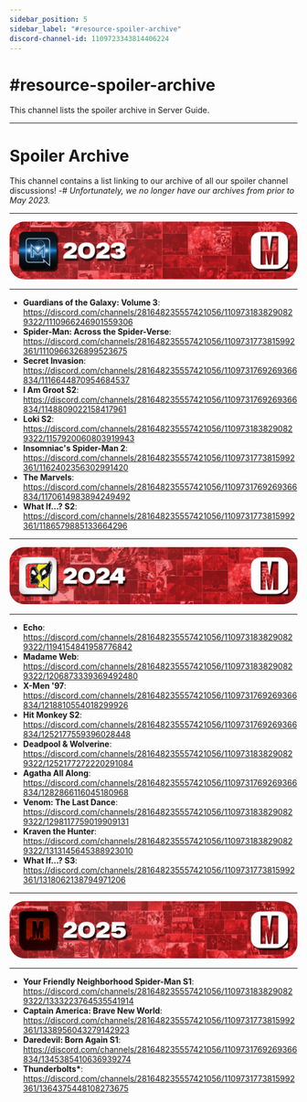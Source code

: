 ```yaml
---
sidebar_position: 5
sidebar_label: "#resource-spoiler-archive"
discord-channel-id: 1109723343814406224
---
```


# #resource-spoiler-archive

This channel lists the spoiler archive in Server Guide.

---

# Spoiler Archive

This channel contains a list linking to our archive of all our spoiler channel discussions!
-# _Unfortunately, we no longer have our archives from prior to May 2023._

---

![2023 Banner](../../../static/img/discord-pages/2023.png)

---

- **Guardians of the Galaxy: Volume 3**: https://discord.com/channels/281648235557421056/1109731838290829322/1110966246901559306
- **Spider-Man: Across the Spider-Verse**: https://discord.com/channels/281648235557421056/1109731773815992361/1110966326899523675
- **Secret Invasion**: https://discord.com/channels/281648235557421056/1109731769269366834/1116644870954684537
- **I Am Groot S2**: https://discord.com/channels/281648235557421056/1109731769269366834/1148809022158417961
- **Loki S2**: https://discord.com/channels/281648235557421056/1109731838290829322/1157920060803919943
- **Insomniac's Spider-Man 2**: https://discord.com/channels/281648235557421056/1109731773815992361/1162402356302991420
- **The Marvels**: https://discord.com/channels/281648235557421056/1109731769269366834/1170614983894249492
- **What If...? S2**: https://discord.com/channels/281648235557421056/1109731773815992361/1186579885133664296

---

![2024 Banner](../../../static/img/discord-pages/2024.png)

---

- **Echo**: https://discord.com/channels/281648235557421056/1109731838290829322/1194154841958776842
- **Madame Web**: https://discord.com/channels/281648235557421056/1109731838290829322/1206873339369492480
- **X-Men '97**: https://discord.com/channels/281648235557421056/1109731769269366834/1218810554018299926
- **Hit Monkey S2**: https://discord.com/channels/281648235557421056/1109731769269366834/1252177559396028448
- **Deadpool & Wolverine**: https://discord.com/channels/281648235557421056/1109731838290829322/1252177272220291084
- **Agatha All Along**: https://discord.com/channels/281648235557421056/1109731769269366834/1282866116045180968
- **Venom: The Last Dance**: https://discord.com/channels/281648235557421056/1109731838290829322/1298117759019909131
- **Kraven the Hunter**: https://discord.com/channels/281648235557421056/1109731838290829322/1313145645388923010
- **What If...? S3**: https://discord.com/channels/281648235557421056/1109731773815992361/1318062138794971206

---

![2025 Banner](../../../static/img/discord-pages/2025.png)

---

- **Your Friendly Neighborhood Spider-Man S1**: https://discord.com/channels/281648235557421056/1109731838290829322/1333223764535541914
- **Captain America: Brave New World**: https://discord.com/channels/281648235557421056/1109731773815992361/1338956043279142923
- **Daredevil: Born Again S1**: https://discord.com/channels/281648235557421056/1109731769269366834/1345385410636939274
- **Thunderbolts\***: https://discord.com/channels/281648235557421056/1109731773815992361/1364375448108273675
